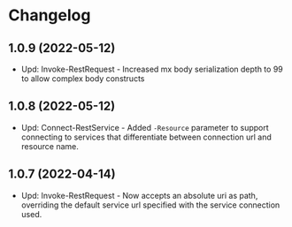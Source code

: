 ﻿# Changelog

## 1.0.9 (2022-05-12)

+ Upd: Invoke-RestRequest - Increased mx body serialization depth to 99 to allow complex body constructs

## 1.0.8 (2022-05-12)

+ Upd: Connect-RestService - Added `-Resource` parameter to support connecting to services that differentiate between connection url and resource name.

## 1.0.7 (2022-04-14)

+ Upd: Invoke-RestRequest - Now accepts an absolute uri as path, overriding the default service url specified with the service connection used.
